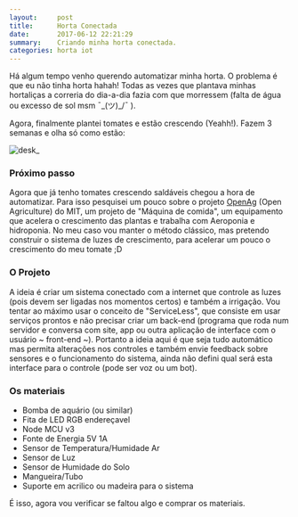 ```yaml
---
layout:     post
title:      Horta Conectada
date:       2017-06-12 22:21:29
summary:    Criando minha horta conectada.
categories: horta iot
---
```


Há algum tempo venho querendo automatizar minha horta. O problema é que eu não tinha horta hahah!
Todas as vezes que plantava minhas hortaliças a correria do dia-a-dia fazia com que morressem (falta de água ou excesso de sol msm ¯\_(ツ)_/¯ ).

Agora, finalmente plantei tomates e estão crescendo (Yeahh!). Fazem 3 semanas e olha só como estão:

![desk](https://user-images.githubusercontent.com/987594/27019201-dafdc586-4f0c-11e7-817c-810edd159b7e.JPG)_

### Próximo passo
Agora que já tenho tomates crescendo saldáveis chegou a hora de automatizar. Para isso pesquisei um pouco sobre o projeto [OpenAg](http://openag.media.mit.edu) (Open Agriculture) do MIT, um projeto de "Máquina de comida", um equipamento que acelera o crescimento das plantas e trabalha com Aeroponia e hidroponia. No meu caso vou manter o método clássico, mas pretendo construir o sistema de luzes de crescimento, para acelerar um pouco o crescimento do meu tomate ;D

### O Projeto
A ideia é criar um sistema conectado com a internet que controle as luzes (pois devem ser ligadas nos momentos certos) e também a irrigação. Vou tentar ao máximo usar o conceito de "ServiceLess", que consiste em usar serviços prontos e não precisar criar um back-end (programa que roda num servidor e conversa com site, app ou outra aplicação de interface com o usuário ~ front-end ~). Portanto a ideia aqui é que seja tudo automático mas permita alterações nos controles e também envie feedback sobre sensores e o funcionamento do sistema, ainda não defini qual será esta interface para o controle (pode ser voz ou um bot).

### Os materiais
* Bomba de aquário (ou similar)
* Fita de LED RGB endereçavel
* Node MCU v3
* Fonte de Energia 5V 1A
* Sensor de Temperatura/Humidade Ar
* Sensor de Luz
* Sensor de Humidade do Solo
* Mangueira/Tubo
* Suporte em acrilico ou madeira para o sistema

É isso, agora vou verificar se faltou algo e comprar os materiais.
